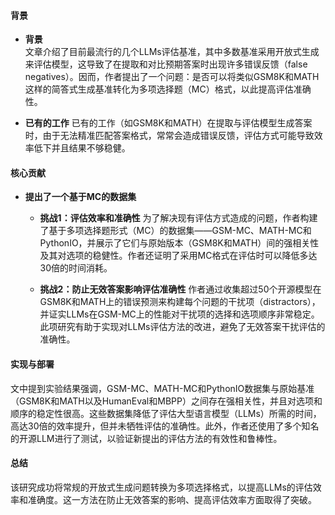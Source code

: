 #### 背景
- **背景**       
    文章介绍了目前最流行的几个LLMs评估基准，其中多数基准采用开放式生成来评估模型，这导致了在提取和对比预期答案时出现许多错误反馈（false negatives）。因而，作者提出了一个问题：是否可以将类似GSM8K和MATH这样的简答式生成基准转化为多项选择题（MC）格式，以此提高评估准确性。

- **已有的工作**
    已有的工作（如GSM8K和MATH）在提取与评估模型生成答案时，由于无法精准匹配答案格式，常常会造成错误反馈，评估方式可能导致效率低下并且结果不够稳健。

#### 核心贡献
- **提出了一个基于MC的数据集**
    - **挑战1：评估效率和准确性**
        为了解决现有评估方式造成的问题，作者构建了基于多项选择题形式（MC）的数据集——GSM-MC、MATH-MC和PythonIO，并展示了它们与原始版本（GSM8K和MATH）间的强相关性及其对选项的稳健性。作者还证明了采用MC格式在评估时可以降低多达30倍的时间消耗。

    - **挑战2：防止无效答案影响评估准确性**
        作者通过收集超过50个开源模型在GSM8K和MATH上的错误预测来构建每个问题的干扰项（distractors），并证实LLMs在GSM-MC上的性能对干扰项的选择和选项顺序非常稳定。此项研究有助于实现对LLMs评估方法的改进，避免了无效答案干扰评估的准确性。

#### 实现与部署
文中提到实验结果强调，GSM-MC、MATH-MC和PythonIO数据集与原始基准（GSM8K和MATH以及HumanEval和MBPP）之间存在强相关性，并且对选项和顺序的稳定性很高。这些数据集降低了评估大型语言模型（LLMs）所需的时间，高达30倍的效率提升，但并未牺牲评估的准确性。此外，作者还使用了多个知名的开源LLM进行了测试，以验证新提出的评估方法的有效性和鲁棒性。

#### 总结
该研究成功将常规的开放式生成问题转换为多项选择格式，以提高LLMs的评估效率和准确度。这一方法在防止无效答案的影响、提高评估效率方面取得了突破。